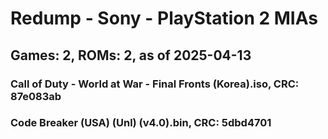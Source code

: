 # Redump - Sony - PlayStation 2 MIAs
## Games: 2, ROMs: 2, as of 2025-04-13

### Call of Duty - World at War - Final Fronts (Korea).iso, CRC: 87e083ab
### Code Breaker (USA) (Unl) (v4.0).bin, CRC: 5dbd4701
